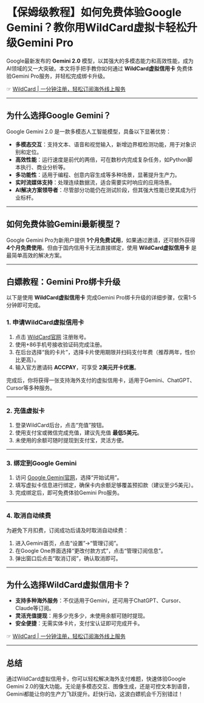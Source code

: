 # 【保姆级教程】如何免费体验Google Gemini？教你用WildCard虚拟卡轻松升级Gemini Pro

Google最新发布的 **Gemini 2.0** 模型，以其强大的多模态能力和高效性能，成为AI领域的又一大突破。本文将手把手教你如何通过 **WildCard虚拟信用卡** 免费体验Gemini Pro服务，并轻松完成绑卡升级。

☞ [WildCard | 一分钟注册，轻松订阅海外线上服务](https://bit.ly/bewildcard)

---

## 为什么选择Google Gemini？

Google Gemini 2.0 是一款多模态人工智能模型，具备以下显著优势：

- **多模态交互**：支持文本、语音和视觉输入，新增边界框检测功能，用于对象识别和定位。
- **高效性能**：运行速度是前代的两倍，可在数秒内完成复杂任务，如Python脚本执行、商业分析等。
- **多功能性**：适用于编程、创意内容生成等多种场景，显著提升生产力。
- **实时流媒体支持**：处理连续数据流，适合需要实时响应的应用场景。
- **AI解决方案领导者**：尽管部分功能仍在测试阶段，但其强大性能已使其成为行业标杆。

---

## 如何免费体验Gemini最新模型？

Google Gemini Pro为新用户提供 **1个月免费试用**，如果通过邀请，还可额外获得 **4个月免费使用**。但由于国内信用卡无法直接绑定，使用 **WildCard虚拟信用卡** 是最简单高效的解决方案。

---

## 白嫖教程：Gemini Pro绑卡升级

以下是使用 **WildCard虚拟信用卡** 完成Gemini Pro绑卡升级的详细步骤，仅需1-5分钟即可完成。

### 1. 申请WildCard虚拟信用卡

1. 点击 [WildCard官网](https://bit.ly/bewildcard) 注册账号。
2. 使用+86手机号接收验证码完成注册。
3. 在后台选择“我的卡片”，选择卡片使用期限并扫码支付年费（推荐两年，性价比更高）。
4. 输入官方邀请码 **ACCPAY**，可享受 **2美元开卡优惠**。

完成后，你将获得一张支持海外支付的虚拟信用卡，适用于Gemini、ChatGPT、Cursor等多种服务。

---

### 2. 充值虚拟卡

1. 登录WildCard后台，点击“充值”按钮。
2. 使用支付宝或微信完成充值，建议先充值 **最低5美元**。
3. 未使用的余额可随时提现到支付宝，灵活方便。

---

### 3. 绑定到Google Gemini

1. 访问 [Google Gemini官网](https://gemini.google.com/app?hl=zh)，选择“开始试用”。
2. 填写虚拟卡信息进行绑定，确保卡内余额足够覆盖预扣款（建议至少5美元）。
3. 完成绑定后，即可免费体验Gemini Pro服务。

---

### 4. 取消自动续费

为避免下月扣费，订阅成功后请及时取消自动续费：

1. 进入Gemini首页，点击“设置”→“管理订阅”。
2. 在Google One界面选择“更改付款方式”，点击“管理订阅信息”。
3. 弹出窗口后点击“取消订阅”，确认取消即可。

---

## 为什么选择WildCard虚拟信用卡？

- **支持多种海外服务**：不仅适用于Gemini，还可用于ChatGPT、Cursor、Claude等订阅。
- **灵活充值提现**：用多少充多少，未使用余额可随时提现。
- **安全便捷**：无需实体卡片，支付宝认证即可完成开卡。

☞ [WildCard | 一分钟注册，轻松订阅海外线上服务](https://bit.ly/bewildcard)

---

## 总结

通过WildCard虚拟信用卡，你可以轻松解决海外支付难题，快速体验Google Gemini 2.0的强大功能。无论是多模态交互、图像生成，还是可控文本到语音，Gemini都能让你的生产力飞跃提升。赶快行动，这波白嫖机会千万别错过！
